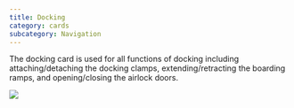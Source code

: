 ```yaml
---
title: Docking
category: cards
subcategory: Navigation
---
```

The docking card is used for all functions of docking including attaching/detaching the docking clamps, extending/retracting the boarding ramps, and opening/closing the airlock doors.



![](/img/screen-shot-2019-03-17-at-3.55.29-pm.png)
